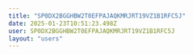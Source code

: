 ```yaml
---
title: "SP0DX2BGGHBW2T0EFPAJAQKMRJRT19VZ1B1RFC5J"
date: 2025-01-23T10:51:23.498Z
user: SP0DX2BGGHBW2T0EFPAJAQKMRJRT19VZ1B1RFC5J
layout: "users"
---
```

    